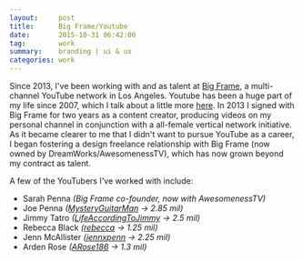 ```yaml
---
layout:     post
title:      Big Frame/Youtube
date:       2015-10-31 06:42:00
tag:		work
summary:    branding | ui & ux
categories: work
---
```


Since 2013, I've been working with and as talent at [Big Frame](http://www.bigfra.me/ "Big Frame"), a multi-channel YouTube network in Los Angeles. Youtube has been a huge part of my life since 2007, which I talk about a little more [here](https://allysonkate.github.io/word/2015/10/05/youtube%203/ "What Youtube Means to Me"). In 2013 I signed with Big Frame for two years as a content creator, producing videos on my personal channel in conjunction with a all-female vertical network initiative. As it became clearer to me that I didn't want to pursue YouTube as a career, I began fostering a design freelance relationship with Big Frame (now owned by DreamWorks/AwesomenessTV), which has now grown beyond my contract as talent.

A few of the YouTubers I've worked with include:

* Sarah Penna _(Big Frame co-founder, now with AwesomenessTV)_
* Joe Penna _([MysteryGuitarMan](https://www.youtube.com/user/MysteryGuitarMan "MysteryGuitarMan") &#x2192; 2.85 mil)_
* Jimmy Tatro _([LifeAccordingToJimmy](https://www.youtube.com/user/lifeaccordingtojimmy "LifeAccordingToJimmy") &#x2192; 2.5 mil)_
* Rebecca Black _([rebecca](https://www.youtube.com/user/rebecca "rebecca") &#x2192; 1.25 mil)_
* Jenn McAllister _([jennxpenn](https://www.youtube.com/user/jennxpenn "jennxpenn") &#x2192; 2.25 mil)_
* Arden Rose _([ARose186](https://www.youtube.com/user/ARose186 "rebecca")  &#x2192; 1.3 mil)_
